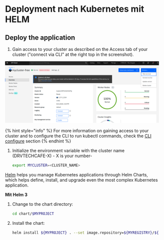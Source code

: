 # Deployment nach Kubernetes mit HELM

## Deploy the application

1. Gain access to your cluster as described on the Access tab of your cluster \("connect via CLI" at the right top in the screenshot\).

![](../../../.gitbook/assets/image%20%2858%29.png)

{% hint style="info" %}
For more information on gaining access to your cluster and to configure the CLI to run kubectl commands, check the [CLI configure](https://github.com/maxisses/firstgitbook/tree/5b5370a9d28ef3477285a814c57784ecc17465be/docs/containers?topic=containers-cs_cli_install/README.md#cs_cli_configure) section
{% endhint %}

1. Initialize the environment variable with the cluster name \(DRVTECHCAFE-X\) - X is your number-

   ```bash
   export MYCLUSTER=<CLUSTER_NAME>
   ```

[Helm](https://helm.sh/) helps you manage Kubernetes applications through Helm Charts, which helps define, install, and upgrade even the most complex Kubernetes application.

**Mit Helm 3**

1. Change to the chart directory:

   ```bash
   cd chart/$MYPROJECT
   ```

2. Install the chart:

   ```bash
   helm install ${MYPROJECT} . --set image.repository=${MYREGISTRY}/${MYNAMESPACE}/${MYPROJECT}
   ```

